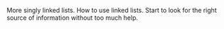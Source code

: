 More singly linked lists.
How to use linked lists.
Start to look for the right source of information without too much help.
